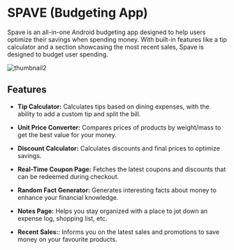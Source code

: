 # SPAVE (Budgeting App)

Spave is an all-in-one Android budgeting app designed to help users optimize their savings when spending money. 
With built-in features like a tip calculator and a section showcasing the most recent sales, Spave is designed to budget user spending.

![thumbnail2](https://github.com/pearl-natalia/Spave/assets/145855287/b90fa00d-e81c-4ca9-9f62-1a5af45bb1a3)

## Features

- **Tip Calculator:** Calculates tips based on dining expenses, with the ability to add a custom tip and split the bill.
  
- **Unit Price Converter:** Compares prices of products by weight/mass to get the best value for your money.

- **Discount Calculator:** Calculates discounts and final prices to optimize savings.

- **Real-Time Coupon Page:** Fetches the latest coupons and discounts that can be redeemed during checkout.
  
- **Random Fact Generator:** Generates interesting facts about money to enhance your financial knowledge.

- **Notes Page:** Helps you stay organized with a place to jot down an expense log, shopping list, etc.
  
- **Recent Sales:**: Informs you on the latest sales and promotions to save money on your favourite products.
